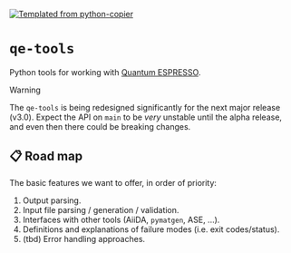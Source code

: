 [![Templated from python-copier](https://img.shields.io/endpoint?url=https://raw.githubusercontent.com/mbercx/python-copier/refs/heads/main/docs/img/badge.json)](https://github.com/mbercx/python-copier)

# `qe-tools`

Python tools for working with [Quantum ESPRESSO](https://www.quantum-espresso.org/).

>[!WARNING]
> The `qe-tools` is being redesigned significantly for the next major release (v3.0).
> Expect the API on `main` to be _very_ unstable until the alpha release, and even then there could be breaking changes.

## 📋 Road map

The basic features we want to offer, in order of priority:

1. Output parsing.
2. Input file parsing / generation / validation.
3. Interfaces with other tools (AiiDA, `pymatgen`, ASE, ...).
4. Definitions and explanations of failure modes (i.e. exit codes/status).
5. (tbd) Error handling approaches.

